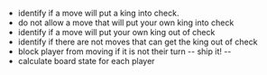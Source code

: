 * identify if a move will put a king into check.
* do not allow a move that will put your own king into check
* identify if a move will put your own king out of check
* identify if there are not moves that can get the king out of check
* block player from moving if it is not their turn
-- ship it! --
* calculate board state for each player
